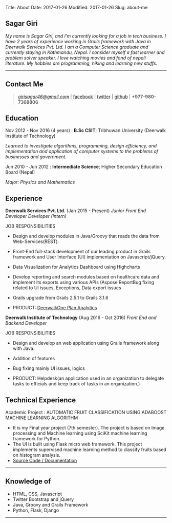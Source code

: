 Title: About
Date: 2017-01-26
Modified: 2017-01-26
Slug: about-me

Sagar Giri
------------

*My name is Sagar Giri, and I’m currently looking for a job in tech business. I have 2 years of experience working in Grails framework with Java in Deerwalk Services Pvt. Ltd. I am a Computer Science graduate and currently staying in Kathmandu, Nepal. I consider myself a fast learner and problem solver speaker. I love watching movies and fond of nepali literature. My hobbies are programming, hiking and learning new stuffs.*

----

Contact Me
----------

> *girisagar46@gmail.com* | [facebook](https://facebook.com/girisagar46) | [twitter](https://twitter.com/sagargiri46) |  [github](https://github.com/girisagar46) | **+977-980-7368806** 


Education
---------

Nov 2012 - Nov 2016 (4 years)
:   **B.Sc CSIT**; Tribhuwan University (Deerwalk Institute of Technology)

   *Learned to investigate algorithms, programming, design efficiency, and implementation and application of computer systems to the problems of businesses and government.*

Jun 2010 - Jun 2012
:   **Intermediate Science**; Higher Secondary Education Board (Nepal)

   *Major: Physics and Mathematics*

Experience
----------

**Deerwalk Services Pvt. Ltd.** (Jan 2015 - Present)
*Junior Front End Developer Developer (Intern)*
        
JOB RESPONSIBILITIES

* Design and develop modules in Java/Groovy that reads the data from Web-Services(REST).

* Front-End full-stack development of our leading product in Grails framework and User Interface (UI) implementation on Javascript/jQuery.

* Data Visualization for Analytics Dashboard using Highcharts

* Develop reporting and search modules based on healthcare data and implement its exports using various APIs (Aspose ReportBug fixing related to UI issues, Exceptions, Data export issues

* Grails upgrade from Grails 2.5.1 to Grails 3.1.6

* PRODUCT: [DeerwalkOne Plan Analytics](www.deerwalk.com/product/plan-analytics)

**Deerwalk Institute of Technology** (Aug 2016 - Oct 2016)
*Front End and Backend Developer*

JOB RESPONSIBILITIES

* Design and develop an web application using Grails framework along with Java.

* Addition of features

* Bug fixing mainly UI issues, logics

* PRODUCT: Helpdesk(an application used in an organization to delegate tasks to officials and keep track of tasks in an organization.)

Technical Experience
--------------------

Academic Project
:   AUTOMATIC FRUIT CLASSIFICATION USING ADABOOST MACHINE LEARNING ALGORITHM

   * It is my Final year project (7th semester). The project is based on Image processing and Machine learning using SciKit machine learning framework for Python.
   * The UI is built using Flask micro web framework. This project implements supervised machine learning method to classify fruits based on histogram analysis.
   * [Source Code / Documentation](https://github.com/girisagar46/FYPFruitClassifier)

<!--
Open Source
:   List open source contributions here, perhaps placing emphasis on
    the project names, for example the **Linux Kernel**, where you
    implemented multithreading over a long weekend, or **node.js**
    (with [link](http://nodejs.org)) which was actually totally
    your idea...

Programming Languages
:   **first-lang:** Here, we have an itemization, where we only want
    to add descriptions to the first few items, but still want to
    mention some others together at the end. A format that works well
    here is a description list where the first few items have their
    first word emphasized, and the last item contains the final few
    emphasized terms. Notice the reasonably nice page break in the pdf
    version, which wouldn't happen if we generated the pdf via html.

:   **second-lang:** Description of your experience with second-lang,
    perhaps again including a [link] [ref], this time placing the url
    reference elsewhere in the document to reduce clutter (see source
    file). 

:   **obscure-but-impressive-lang:** We both know this one's pushing
    it.

:   Basic knowledge of **C**, **x86 assembly**, **forth**, **Common Lisp**

[ref]: https://github.com/githubuser/superlongprojectname

Extra Section, Call it Whatever You Want
----------------------------------------

* Human Languages:

     * English (native speaker)
     * ???
     * This is what a nested list looks like.

* Random tidbit

* Other sort of impressive-sounding thing you did
----
-->
---
## Knowledge of

* HTML, CSS, Javascript
* Twitter Bootstrap and jQuery
* Java, Groovy and Grails Framework
* Python, Flask, Django

---